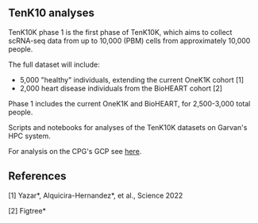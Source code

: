 ## TenK10 analyses 
TenK10K phase 1 is the first phase of TenK10K, which aims to collect scRNA-seq data from up to 10,000 (PBM) cells from approximately 10,000 people.

The full dataset will include:
* 5,000 "healthy" individuals, extending the current OneK1K cohort [1]
* 2,000 heart disease individuals from the BioHEART cohort [2]

Phase 1 includes the current OneK1K and BioHEART, for 2,500-3,000 total people.

Scripts and notebooks for analyses of the TenK10K datasets on Garvan's HPC system.

For analysis on the CPG's GCP see [here](https://github.com/populationgenomics/ancestry/tree/cellregmap/scripts/cellregmap).

## References

[1] Yazar*, Alquicira-Hernandez*, et al., Science 2022

[2] Figtree*
